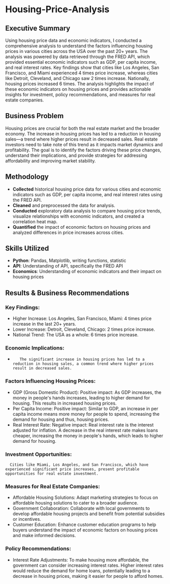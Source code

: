 # Housing-Price-Analysis
## Executive Summary
Using housing price data and economic indicators, I conducted a comprehensive analysis to understand the factors influencing housing prices in various cities across the USA over the past 20+ years. The analysis was powered by data retrieved through the FRED API, which provided essential economic indicators such as GDP, per capita income, and real interest rates. Key findings show that cities like Los Angeles, San Francisco, and Miami experienced 4 times price increase, whereas cities like Detroit, Cleveland, and Chicago saw 2 times increase. Nationally, housing prices increased 6 times. The analysis highlights the impact of these economic indicators on housing prices and provides actionable insights for investment, policy recommendations, and measures for real estate companies.
## Business Problem
Housing prices are crucial for both the real estate market and the broader economy. The increase in housing prices has led to a reduction in housing sales—a trend where higher prices result in decreased sales. Real estate investors need to take note of this trend as it impacts market dynamics and profitability. The goal is to identify the factors driving these price changes, understand their implications, and provide strategies for addressing affordability and improving market stability.

## Methodology
- 	**Collected** historical housing price data for various cities and economic indicators such as GDP, per capita income, and real interest rates using the FRED API.
- 	**Cleaned** and preprocessed the data for analysis.
- 	**Conducted** exploratory data analysis to compare housing price trends, visualize relationships with economic indicators, and created a correlation heat map.
- 	**Quantified** the impact of economic factors on housing prices and analyzed differences in price increases across cities.

## Skills Utilized
-	**Python**: Pandas, Matplotlib, writing functions, statistic
-	**API**: Understanding of API, specifically the FRED API
-	**Economics**: Understanding of economic indicators and their impact on housing prices

## Results & Business Recommendations
### Key Findings:
- Higher Increase:
  	Los Angeles, San Francisco, Miami: 4 times price increase in the last 20+ years.
-	Lower Increase:
  	Detroit, Cleveland, Chicago: 2 times price increase.
-	National Trend:
  	The USA as a whole: 6 times price increase.

### Economic Implications:
-        The significant increase in housing prices has led to a reduction in housing sales, a common trend where higher prices result in decreased sales.

### Factors Influencing Housing Prices:
-	GDP (Gross Domestic Product):
  	Positive impact: As GDP increases, the money in people's hands increases, leading to higher demand for housing. This results in increased housing prices.
-	Per Capita Income:
  	Positive impact: Similar to GDP, an increase in per capita income means more money for people to spend, increasing the demand for housing and thus, housing prices.
-	Real Interest Rate:
  	Negative impact: Real interest rate is the interest adjusted for inflation. A decrease in the real interest rate makes loans cheaper, increasing the money in people's hands, which leads to higher demand for housing.

### Investment Opportunities:
	  Cities like Miami, Los Angeles, and San Francisco, which have experienced significant price increases, present profitable opportunities for real estate investment.

### Measures for Real Estate Companies:
-	Affordable Housing Solutions:
    Adapt marketing strategies to focus on affordable housing solutions to cater to a broader audience.
-	Government Collaboration:
  	Collaborate with local governments to develop affordable housing projects and benefit from potential subsidies or incentives.
-	Customer Education:
  	Enhance customer education programs to help buyers understand the impact of economic factors on housing prices and make informed decisions.

### Policy Recommendations:
-	Interest Rate Adjustments:
   	To make housing more affordable, the government can consider increasing interest rates. Higher interest rates would reduce the demand for home loans, potentially leading to a decrease in housing prices, making it easier for people to afford homes.
